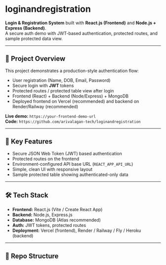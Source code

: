 # loginandregistration

**Login & Registration System** built with **React.js (Frontend)** and **Node.js + Express (Backend)**.  
A secure auth demo with JWT-based authentication, protected routes, and sample protected data view.

---

## 🔎 Project Overview

This project demonstrates a production-style authentication flow:

- User registration (Name, DOB, Email, Password)
- Secure login with **JWT** tokens
- Protected routes / protected table view after login
- Frontend (React) + Backend (Node/Express) + MongoDB
- Deployed frontend on Vercel (recommended) and backend on Render/Railway (recommended)

**Live demo:** `https://your-frontend-demo-url`  
**Code:** `https://github.com/arivalagan-tech/loginandregistration`

---

## 🧩 Key Features

- Secure JSON Web Token (JWT) based authentication
- Protected routes on the frontend
- Environment-configured API base URL (`REACT_APP_API_URL`)
- Simple, clean UI with responsive layout
- Sample protected table showing authenticated-only data

---

## 🛠 Tech Stack

- **Frontend:** React.js (Vite / Create React App)  
- **Backend:** Node.js, Express.js  
- **Database:** MongoDB (Atlas recommended)  
- **Auth:** JWT tokens, protected routes  
- **Deployment:** Vercel (frontend), Render / Railway / Fly / Heroku (backend)

---

## 📁 Repo Structure

